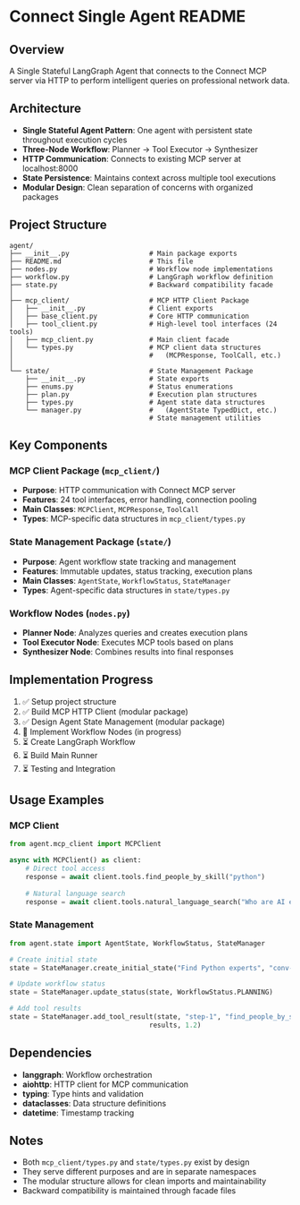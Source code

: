 # Connect Single Agent README

## Overview
A Single Stateful LangGraph Agent that connects to the Connect MCP server via HTTP to perform intelligent queries on professional network data.

## Architecture
- **Single Stateful Agent Pattern**: One agent with persistent state throughout execution cycles
- **Three-Node Workflow**: Planner → Tool Executor → Synthesizer
- **HTTP Communication**: Connects to existing MCP server at localhost:8000
- **State Persistence**: Maintains context across multiple tool executions
- **Modular Design**: Clean separation of concerns with organized packages

## Project Structure

```
agent/
├── __init__.py                    # Main package exports
├── README.md                      # This file
├── nodes.py                       # Workflow node implementations
├── workflow.py                    # LangGraph workflow definition
├── state.py                       # Backward compatibility facade
│
├── mcp_client/                    # MCP HTTP Client Package
│   ├── __init__.py                # Client exports
│   ├── base_client.py             # Core HTTP communication
│   ├── tool_client.py             # High-level tool interfaces (24 tools)
│   ├── mcp_client.py              # Main client facade
│   └── types.py                   # MCP client data structures
│                                  #   (MCPResponse, ToolCall, etc.)
│
└── state/                         # State Management Package
    ├── __init__.py                # State exports
    ├── enums.py                   # Status enumerations
    ├── plan.py                    # Execution plan structures
    ├── types.py                   # Agent state data structures
    └── manager.py                 #   (AgentState TypedDict, etc.)
                                   # State management utilities
```

## Key Components

### MCP Client Package (`mcp_client/`)
- **Purpose**: HTTP communication with Connect MCP server
- **Features**: 24 tool interfaces, error handling, connection pooling
- **Main Classes**: `MCPClient`, `MCPResponse`, `ToolCall`
- **Types**: MCP-specific data structures in `mcp_client/types.py`

### State Management Package (`state/`)
- **Purpose**: Agent workflow state tracking and management
- **Features**: Immutable updates, status tracking, execution plans
- **Main Classes**: `AgentState`, `WorkflowStatus`, `StateManager`
- **Types**: Agent-specific data structures in `state/types.py`

### Workflow Nodes (`nodes.py`)
- **Planner Node**: Analyzes queries and creates execution plans
- **Tool Executor Node**: Executes MCP tools based on plans
- **Synthesizer Node**: Combines results into final responses

## Implementation Progress
1. ✅ Setup project structure
2. ✅ Build MCP HTTP Client (modular package)
3. ✅ Design Agent State Management (modular package)  
4. 🔄 Implement Workflow Nodes (in progress)
5. ⏳ Create LangGraph Workflow
6. ⏳ Build Main Runner
7. ⏳ Testing and Integration

## Usage Examples

### MCP Client
```python
from agent.mcp_client import MCPClient

async with MCPClient() as client:
    # Direct tool access
    response = await client.tools.find_people_by_skill("python")
    
    # Natural language search
    response = await client.tools.natural_language_search("Who are AI experts?")
```

### State Management
```python
from agent.state import AgentState, WorkflowStatus, StateManager

# Create initial state
state = StateManager.create_initial_state("Find Python experts", "conv-123")

# Update workflow status
state = StateManager.update_status(state, WorkflowStatus.PLANNING)

# Add tool results
state = StateManager.add_tool_result(state, "step-1", "find_people_by_skill", 
                                   results, 1.2)
```

## Dependencies
- **langgraph**: Workflow orchestration
- **aiohttp**: HTTP client for MCP communication  
- **typing**: Type hints and validation
- **dataclasses**: Data structure definitions
- **datetime**: Timestamp tracking

## Notes
- Both `mcp_client/types.py` and `state/types.py` exist by design
- They serve different purposes and are in separate namespaces
- The modular structure allows for clean imports and maintainability
- Backward compatibility is maintained through facade files